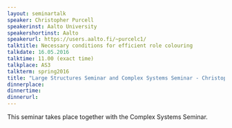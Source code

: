 ```yaml
---
layout: seminartalk
speaker: Christopher Purcell
speakerinst: Aalto University
speakershortinst: Aalto
speakerurl: https://users.aalto.fi/~purcelc1/
talktitle: Necessary conditions for efficient role colouring
talkdate: 16.05.2016
talktime: 11.00 (exact time)
talkplace: AS3
talkterm: spring2016
title: "Large Structures Seminar and Complex Systems Seminar - Christopher Purcell"
dinnerplace: 
dinnertime: 
dinnerurl: 
---
```

This seminar takes place together with the Complex Systems Seminar.
